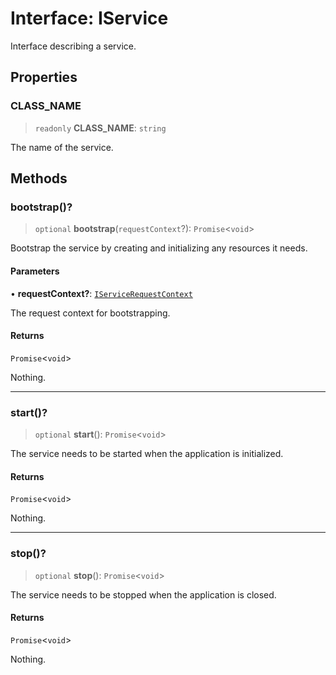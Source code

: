 # Interface: IService

Interface describing a service.

## Properties

### CLASS\_NAME

> `readonly` **CLASS\_NAME**: `string`

The name of the service.

## Methods

### bootstrap()?

> `optional` **bootstrap**(`requestContext`?): `Promise`\<`void`\>

Bootstrap the service by creating and initializing any resources it needs.

#### Parameters

• **requestContext?**: [`IServiceRequestContext`](IServiceRequestContext.md)

The request context for bootstrapping.

#### Returns

`Promise`\<`void`\>

Nothing.

***

### start()?

> `optional` **start**(): `Promise`\<`void`\>

The service needs to be started when the application is initialized.

#### Returns

`Promise`\<`void`\>

Nothing.

***

### stop()?

> `optional` **stop**(): `Promise`\<`void`\>

The service needs to be stopped when the application is closed.

#### Returns

`Promise`\<`void`\>

Nothing.
